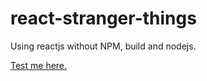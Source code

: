# react-stranger-things

Using reactjs without NPM, build and nodejs.

[Test me here.](https://viniceosm.github.io/react-stranger-things/)